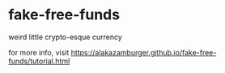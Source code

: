 # fake-free-funds
weird little crypto-esque currency

for more info, visit https://alakazamburger.github.io/fake-free-funds/tutorial.html